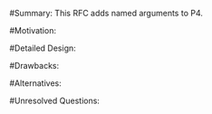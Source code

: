 #Summary:
This RFC adds named arguments to P4.

#Motivation:

#Detailed Design:

#Drawbacks:

#Alternatives:

#Unresolved Questions:
